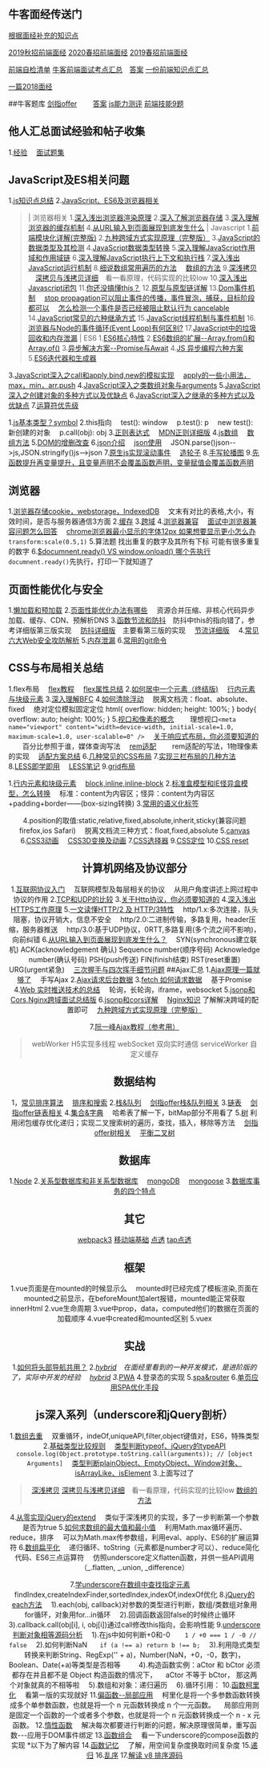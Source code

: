 ## 牛客面经传送门
[根据面经补充的知识点](https://segmentfault.com/n/1330000019209315)  

[2019秋招前端面经](https://segmentfault.com/n/1330000019202257)
[2020春招前端面经](https://segmentfault.com/n/1330000019202293)
[2019春招前端面经](https://segmentfault.com/n/1330000019202337)

[前端自检清单](https://segmentfault.com/a/1190000018992363)
[牛客前端面试考点汇总](https://www.nowcoder.com/discuss/164925)&emsp;[答案](https://www.nowcoder.com/ta/review-frontend)
[一份前端知识点汇总](https://segmentfault.com/a/1190000019293091)

[一篇2018面经](https://www.nowcoder.com/discuss/145768)


##牛客题库
[剑指offer](https://www.nowcoder.com/ta/coding-interviews?page=1)  &emsp;&emsp;[答案](https://blog.csdn.net/owen1190/column/info/16574/2)
[js能力测评](https://www.nowcoder.com/ta/js-assessment)
[前端技能9题](https://www.nowcoder.com/ta/front-end)
## 他人汇总面试经验和帖子收集
1.[经验](https://segmentfault.com/a/1190000018897393)
&emsp;[面试题集](https://www.one-tab.com/page/DUzvPkoFTy67kYevpvS2WQ)

## JavaScript及ES相关问题
1.[js知识点总结](https://segmentfault.com/n/1330000018613058)
2.[JavaScript、ES6及浏览器相关](https://github.com/ljianshu/Blog)
>| 浏览器相关
1.[深入浅出浏览器渲染原理](https://github.com/ljianshu/Blog/issues/51)
2.[深入了解浏览器存储](https://github.com/ljianshu/Blog/issues/25)
3.[深入理解浏览器的缓存机制](https://github.com/ljianshu/Blog/issues/23)
4.[从URL输入到页面展现到底发生什么](https://github.com/ljianshu/Blog/issues/24)
| Javascript
1.[前端模块化详解(完整版)](https://github.com/ljianshu/Blog/issues/48)
2.[九种跨域方式实现原理（完整版）](https://github.com/ljianshu/Blog/issues/55)
3.[JavaScript的数据类型及其检测](https://github.com/ljianshu/Blog/issues/4)
4.[JavaScript数据类型转换](https://github.com/ljianshu/Blog/issues/1)
5.[深入理解JavaScript作用域和作用域链](https://github.com/ljianshu/Blog/issues/59)
6.[深入理解JavaScript执行上下文和执行栈](https://github.com/ljianshu/Blog/issues/60)
7.[深入浅出JavaScript运行机制](https://github.com/ljianshu/Blog/issues/2)
8.[细说数组常用遍历的方法](https://github.com/ljianshu/Blog/issues/31)
&emsp;[数组的方法](https://www.cnblogs.com/obel/p/7016414.html)
9.[深浅拷贝](https://github.com/mqyqingfeng/Blog/issues/32)
&emsp;[深拷贝与浅拷贝详细](https://github.com/ljianshu/Blog/issues/5)&emsp;看一看原理，代码实现的比较low
10.[深入浅出Javascript闭包](https://github.com/ljianshu/Blog/issues/6)
11.[你还没搞懂this？](https://github.com/ljianshu/Blog/issues/7)
12.[原型与原型链详解](https://github.com/ljianshu/Blog/issues/18)
13.[Dom事件机制](https://github.com/ljianshu/Blog/issues/44)
&emsp;[stop propagation可以阻止事件的传播，事件冒泡，捕获，目标阶段都可以](http://www.w3school.com.cn/jsref/event_stoppropagation.asp)
&emsp;[怎么检测一个事件是否已经被阻止默认行为 cancelable](https://developer.mozilla.org/zh-CN/docs/Web/API/Event/cancelable)
14.[JavaScript常见的六种继承方式](https://github.com/ljianshu/Blog/issues/20)
15.[JavaScript线程机制与事件机制](https://github.com/ljianshu/Blog/issues/28)
16.[浏览器与Node的事件循环(Event Loop)有何区别?](https://github.com/ljianshu/Blog/issues/54)
17.[JavaScript中的垃圾回收和内存泄漏](https://github.com/ljianshu/Blog/issues/65)
| ES6
1.[ES6核心特性](https://juejin.im/post/5b037b536fb9a07aa9260b39)
2.[ES6数组的扩展--Array.from()和Array.of()](https://github.com/ljianshu/Blog/issues/12)
3.[异步解决方案--Promise与Await](https://github.com/ljianshu/Blog/issues/13)
4.[JS 异步编程六种方案](https://github.com/ljianshu/Blog/issues/53)
5.[ES6迭代器和生成器](https://github.com/ljianshu/Blog/issues/42)

3.[JavaScript深入之call和apply,bind,new的模拟实现](https://github.com/mqyqingfeng/Blog/issues/11)
&emsp;[apply的一些小用法，max，min，arr.push](https://www.cnblogs.com/chenhuichao/p/8493095.html)
4.[JavaScript深入之类数组对象与arguments](https://github.com/mqyqingfeng/Blog/issues/14)
5.[JavaScript深入之创建对象的多种方式以及优缺点](https://github.com/mqyqingfeng/Blog/issues/15)
6.[JavaScript深入之继承的多种方式以及优缺点](https://github.com/mqyqingfeng/Blog/issues/16)
7.[运算符优先级](https://developer.mozilla.org/zh-CN/docs/Web/JavaScript/Reference/Operators/Operator_Precedence)

1.[js基本类型？symbol](https://github.com/Camille9755/2019_prepare/blob/master/07.ES/study/es6/%E5%B8%B8%E7%94%A8/10_Symbol.html)
2.this指向
&emsp;test(): window
&emsp;p.test(): p
&emsp;new test(): 新创建的对象
&emsp;p.call(obj): obj
3.[正则表达式](http://www.w3school.com.cn/jsref/jsref_obj_regexp.asp)
&emsp;[MDN正则详细版](https://developer.mozilla.org/zh-CN/docs/Web/JavaScript/Guide/Regular_Expressions)
4.[js数组](http://www.w3school.com.cn/jsref/jsref_obj_array.asp)
&emsp;[数组方法](https://www.cnblogs.com/obel/p/7016414.html)
5.[DOM的增删改查](https://blog.csdn.net/qq_22944825/article/details/78047070)
6.[json介绍](http://www.w3school.com.cn/json/json_syntax.asp)
&emsp;[json使用](http://www.w3school.com.cn/json/json_eval.asp)
&emsp;JSON.parse()json-->js,JSON.stringify()js-->json
7.[原生js实现滚动事件](https://blog.csdn.net/tangdou5682/article/details/52351404)
&emsp;[造轮子](https://segmentfault.com/a/1190000014683917)
8.[手写轮播图](https://segmentfault.com/a/1190000002889609)
9.[先函数提升再变量提升，且变量声明不会覆盖函数声明，变量赋值会覆盖函数声明](https://www.cnblogs.com/miacara94/p/9173843.html)

## 浏览器
1.[浏览器存储cookie，webstorage，IndexedDB](https://github.com/ljianshu/Blog/issues/25)
&emsp;文末有对比的表格,大小，有效时间，是否与服务器通信3方面
2.[缓存](https://github.com/ljianshu/Blog/issues/23)
3.[跨域](https://github.com/ljianshu/Blog/issues/55)
4.[浏览器兼容](https://segmentfault.com/a/1190000009481604)
&emsp;[面试中浏览器兼容问题怎么回答](https://segmentfault.com/a/1190000015489782)
&emsp;[chrome浏览器最小显示的字体12px 如果想要显示更小怎么办](https://blog.csdn.net/weixin_40673464/article/details/79911532) `transform:scale(0.5,1)`
5.算法题 找出重复的数字及其所有下标 可能有很多重复的数字
6.[$documnent.ready()  VS  window.onload() 哪个先执行](https://www.cnblogs.com/a546558309/p/3478344.html) 
&emsp;`documnent.ready()`先执行，打印一下就知道了

## 页面性能优化与安全
1.[懒加载和预加载](https://github.com/ljianshu/Blog/issues/8)
2.[页面性能优化办法有哪些](https://github.com/ljianshu/Blog/issues/9)
&emsp;资源合并压缩、非核心代码异步加载、缓存、CDN、预解析DNS
3.[函数节流和防抖](https://github.com/ljianshu/Blog/issues/43)&emsp;防抖中this的指向错了，参考详细版第三版实现
&emsp;[防抖详细版](https://github.com/mqyqingfeng/Blog/issues/22)&emsp;主要看第三版的实现
&emsp;[节流详细版](https://github.com/mqyqingfeng/Blog/issues/26)&emsp;
4.[常见六大Web安全攻防解析](https://github.com/ljianshu/Blog/issues/56)
5.[内存泄漏](https://juejin.im/post/5b4d421e5188251b200176a6)
6.[常用的git命令](https://camille9755.github.io/2018/08/25/230GitUse/)

## CSS与布局相关总结
1.flex布局
&emsp;[flex教程](http://www.runoob.com/w3cnote/flex-grammar.html)
&emsp;[flex属性总结](https://segmentfault.com/n/1330000018872763)
2.[如何居中一个元素（终结版)](https://github.com/ljianshu/Blog/issues/29)
&emsp;[行内元素与块级元素]( https://blog.csdn.net/xuanfuhuo4769/article/details/81326457)
3.[深入理解BFC](https://github.com/ljianshu/Blog/issues/15) 
4.[如何清除浮动](https://github.com/ljianshu/Blog/issues/16) 
&emsp;脱离文档流：float、absolute、fixed
&emsp;绝对定位模拟固定定位
	html{
    overflow: hidden;
    height: 100%;
	}
	body{
    overflow: auto;
    height: 100%;
	}
5.[视口和像素的概念](https://github.com/Camille9755/2019_prepare/blob/master/03.Html5/03.%E9%9F%B3%E6%82%A6%E5%8F%B0/day01/day01.md) 
&emsp;&emsp;理想视口`<meta name="viewport" content="width=device-width, initial-scale=1.0, maximum-scale=1.0, user-scalable=0" />`
&emsp;[关于响应式布局，你必须要知道的](https://github.com/ljianshu/Blog/issues/38)
&emsp;&emsp;百分比参照于谁，媒体查询写法
&emsp;[rem适配](https://github.com/Camille9755/2019_prepare/tree/master/03.Html5/03.%E9%9F%B3%E6%82%A6%E5%8F%B0/day02/%E9%80%82%E9%85%8D)
&emsp;&emsp;rem适配的写法，1物理像素的实现
&emsp;[适配方案总结](https://github.com/Camille9755/2019_prepare/blob/master/03.Html5/03.%E9%9F%B3%E6%82%A6%E5%8F%B0/day02/day02.md)
6.[几种常见的CSS布局](https://github.com/ljianshu/Blog/issues/40)
7.[实现三栏布局的几种方法](https://github.com/ljianshu/Blog/issues/14)
8.[LESS即学即用](https://github.com/ljianshu/Blog/issues/19)
&emsp;[LESS笔记](https://github.com/Camille9755/2019_prepare/blob/master/02.CSS3/css3+Less+BootStrap/%E7%AC%94%E8%AE%B0/css3/03_CSS%E9%A2%84%E5%A4%84%E7%90%86%E5%99%A8-Less.md)
9.[grid布局](http://www.ruanyifeng.com/blog/2019/03/grid-layout-tutorial.html)

1.[行内元素和块级元素](https://blog.csdn.net/xuanfuhuo4769/article/details/81326457)
&emsp;[block,inline,inline-block](https://www.cnblogs.com/KeithWang/p/3139517.html)
2.[标准盒模型和IE怪异盒模型，怎么转换](http://www.cnblogs.com/huangzhilong/p/5007157.html)
&emsp;标准：content为内容区；怪异：content为内容区+padding+border——(box-sizing转换)
3.[常用的语义化标签](https://blog.csdn.net/coco379/article/details/52938071)
&emsp;<h1-h6><header><footer><section><aside><nav><article>
4.position的取值:static,relative,fixed,absolute,inherit,sticky(兼容问题firefox,ios Safari)
&emsp;脱离文档流三种方式：float,fixed,absolute
5.[canvas](https://github.com/Camille9755/2019_prepare/tree/master/03.Html5/01.%E5%9F%BA%E7%A1%80/html5/05_canvas)
6.[CSS3动画](https://segmentfault.com/a/1190000015567752)
&emsp;[CSS3D变换及动画](https://github.com/Camille9755/2019_prepare/blob/master/02.CSS3/css3+Less+BootStrap/work/day04/day04.md)
7.[CSS选择器](https://github.com/Camille9755/2019_prepare/blob/master/02.CSS3/css3%2BLess%2BBootStrap/%E7%AC%94%E8%AE%B0/css3/01_CSS%E9%80%89%E6%8B%A9%E5%99%A8.md)
9.[CSS定位](https://www.runoob.com/css/css-positioning.html)
10.[CSS reset](https://www.cnblogs.com/maggie-pan/p/6392185.html)

## 计算机网络及协议部分
1.[互联网协议入门](http://www.ruanyifeng.com/blog/2012/05/internet_protocol_suite_part_i.html) 
&emsp;互联网模型及每层相关的协议
&emsp;从用户角度讲述上网过程中协议的作用
2.[TCP和UDP的比较](https://github.com/ljianshu/Blog/issues/61)
3.[关于Http协议，你必须要知道的](https://github.com/ljianshu/Blog/issues/22)
4.[深入浅出HTTPS工作原理](https://github.com/ljianshu/Blog/issues/50)
5.[一文读懂HTTP/2 及 HTTP/3特性](https://github.com/ljianshu/Blog/issues/57)
&emsp;http/1.x:多次连接，队头阻塞，协议开销大，信息不安全
&emsp;http/2.0:二进制传输，多路复用，header压缩，服务器推送
&emsp;http/3.0:基于UDP协议，0RTT,多路复用(多个流之间不影响)，向前纠错
6.[从URL输入到页面展现到底发生什么？](https://github.com/ljianshu/Blog/issues/24)
&emsp;SYN(synchronous建立联机) ACK(acknowledgement 确认) Sequence number(顺序号码) Acknowledge number(确认号码) PSH(push传送) FIN(finish结束) RST(reset重置) URG(urgent紧急)
&emsp;[三次握手与四次挥手细节问题](https://blog.csdn.net/qq_18425655/article/details/52163228)
##Ajax汇总
1.[Ajax原理一篇就够了](https://github.com/ljianshu/Blog/issues/45)
&emsp;手写Ajax
2.[Ajax请求后台数据](https://github.com/ljianshu/Blog/issues/46)
3.[fetch 如何请求数据](https://github.com/ljianshu/Blog/issues/47)
&emsp;基于Promise
4.[Web 实时推送技术的总结](https://github.com/ljianshu/Blog/issues/58)
&emsp;轮询，长轮询，iframe，websocket
5.[jsonp和Cors,Nginx跨域面试总结版](https://segmentfault.com/n/1330000019363711?token=61d1ed0261db3a3a9754154157e36235)
6.[jsonp和cors详解](https://segmentfault.com/a/1190000017553835)
&emsp;[Nginx知识](https://segmentfault.com/a/1190000018454271) 了解解决跨域的配置即可
&emsp;[九种跨域方式实现原理（完整版）](https://github.com/ljianshu/Blog/issues/55)

7.[阮一峰Ajax教程（参考用）](http://javascript.ruanyifeng.com/bom/ajax.html)

>webWorker H5实现多线程
>webSocket 双向实时通信
>serviceWorker 自定义缓存

## 数据结构
1，[常见排序算法](https://github.com/Camille9755/2019_prepare/blob/master/17.Algorithm/Sort.md)
&emsp;[排序和搜索](https://segmentfault.com/a/1190000018665552)
2.[栈&队列](https://segmentfault.com/a/1190000017905515)
&emsp;[剑指offer栈&队列相关](https://www.nowcoder.com/ta/coding-interviews?query=%E6%A0%88)
3.[链表](https://segmentfault.com/a/1190000017970029)
&emsp;[剑指offer链表相关](https://www.nowcoder.com/ta/coding-interviews?query=%E9%93%BE%E8%A1%A8)
4.[集合&字典](https://segmentfault.com/a/1190000018046833)
&emsp;哈希表了解一下，bitMap部分不用看了
5.[树](https://segmentfault.com/a/1190000018467422) 利用闭包缓存优化递归；实现二叉搜索树的遍历，查找，插入，移除等方法
&emsp;[剑指offer树相关](https://www.nowcoder.com/ta/coding-interviews?query=%E6%A0%91)
&emsp;[平衡二叉树](https://www.cnblogs.com/xiaohualu/p/10477068.html)

## 数据库
1.[Node](https://github.com/Camille9755/2019_prepare/tree/master/09.Node.js)
2.[关系型数据库和非关系型数据库](https://www.cnblogs.com/wuyepeng/p/9744393.html)
&emsp;[mongoDB](https://github.com/Camille9755/2019_prepare/blob/master/10.MongoDB/mongoDB/mongoDB%E6%93%8D%E4%BD%9C.txt)
&emsp;[mongoose](https://github.com/Camille9755/2019_prepare/tree/master/10.MongoDB/mongoose)
3.[数据库事务的四个特点](https://blog.csdn.net/chenchaofuck1/article/details/51155344)

## 其它
[webpack3](https://github.com/Camille9755/2019_prepare/blob/master/12.%E6%89%93%E5%8C%85%E5%B7%A5%E5%85%B7/%E6%9E%84%E5%BB%BA%E5%B7%A5%E5%85%B7%E9%A1%B9%E7%9B%AE%E6%95%99%E7%A8%8B/webpack3%E5%BF%AB%E9%80%9F%E5%85%A5%E9%97%A8%E6%95%99%E7%A8%8B.md)
[移动端基础](https://camille9755.github.io/2018/12/14/205_music01/)
[点透](https://segmentfault.com/a/1190000013837902)
[tap点透](https://segmentfault.com/a/1190000015795757)

## 框架
1.vue页面是在mounted的时候显示么
&emsp;mounted时已经完成了模板渲染,页面在mounted之前显示，在beforeMount加alert报错，mounted能正常获取innerHtml
2.vue生命周期
3.vue中prop，data，computed他们的数据在页面的加载顺序
4.vue中created和mounted区别
5.vuex

## 实战
1.[如何将头部导航共用？](https://cloud.tencent.com/info/f8869b499b61bad1a9422be90bc92461.html)
2.*[hybrid](http://web.jobbole.com/94959/)&emsp;在面经里看到的一种开发模式，是进阶版的了，实际中开发的经验
&emsp;[hybrid](https://www.cnblogs.com/yexiaochai/p/4921635.html)
3.*[PWA](https://segmentfault.com/a/1190000012353473?utm_source=tag-newest)
4.登录态的实现
5.[spa&router](https://segmentfault.com/n/1330000019369491)
6.[单页应用SPA优化手段](https://segmentfault.com/a/1190000013272561)

## js深入系列（underscore和jQuery剖析）
1.[数组去重](https://github.com/mqyqingfeng/Blog/issues/27)
&emsp;双重循环，indeOf,uniqueAPI,filter,object键值对，ES6，特殊类型
2.[基础类型比较规则](https://blog.csdn.net/magic_xiang/article/details/83686224)
&emsp;[类型判断typeof、jQuery的typeAPI](https://github.com/mqyqingfeng/Blog/issues/28)
`console.log(Object.prototype.toString.call(arguments)); // [object Arguments]`
&emsp;[类型判断plainObject、EmptyObject、Window对象、isArrayLike、isElement](https://github.com/mqyqingfeng/Blog/issues/30)
3.上面写过了
>[深浅拷贝](https://github.com/mqyqingfeng/Blog/issues/32)
[深拷贝与浅拷贝详细](https://github.com/ljianshu/Blog/issues/5)&emsp;看一看原理，代码实现的比较low
[数组的方法](https://www.cnblogs.com/obel/p/7016414.html)

4.[从零实现jQuery的extend](https://github.com/mqyqingfeng/Blog/issues/33)
&emsp;类似于深浅拷贝的实现，多了一步判断第一个参数是否为true
5.[如何求数组的最大值和最小值](https://github.com/mqyqingfeng/Blog/issues/35)
&emsp;利用Math.max循环遍历、reduce，排序
&emsp;可以为Math.max传参数组，利用eval、apply、ES6的扩展运算符
6.[数组扁平化](https://github.com/mqyqingfeng/Blog/issues/36)
&emsp;递归循环、toString（元素都是number才可以）、reduce简化代码、ES6三点运算符
&emsp;仿照underscore定义flatten函数，并供一些API调用（_.flatten, _.union, _difference）

7.[学underscore在数组中查找指定元素](https://github.com/mqyqingfeng/Blog/issues/37)
&emsp;findIndex,createIndexFinder,sortedIndex,indexOf,indexOf优化
8.[jQuery的each方法](https://github.com/mqyqingfeng/Blog/issues/40)
&emsp;1).each(obj, callback)对参数的类型进行判断，数组/类数组对象用for循环，对象用for...in循环
&emsp;2).回调函数返回false的时候终止循环
&emsp;3).callback.call(obj[i], i, obj[i])通过call修改this指向，会影响性能
9.[underscore判断对象相等源码分析](https://github.com/mqyqingfeng/Blog/issues/41)
&emsp;1).在js中如何判断+0和-0   &emsp; ` 1 / +0 === 1 / -0 // false`
&emsp;2).如何判断NaN &emsp;` if (a !== a) return b !== b;`
&emsp;3).利用隐式类型转换来判断String、RegExp('' + a)，Number(NaN，+0，-0，数字)，Boolean、Date(+a)等类型是否相等 &emsp;
&emsp;4).构造函数实例：aCtor 和 bCtor 必须都存在并且都不是 Object 构造函数的情况下，
&emsp;aCtor 不等于 bCtor， 那这两个对象就真的不相等啦
&emsp;5).数组和对象：递归遍历
&emsp;6).循环引用：
10.[函数柯里化](https://github.com/mqyqingfeng/Blog/issues/42)
&emsp;看第一版的实现就好
11.[偏函数--局部应用](https://github.com/mqyqingfeng/Blog/issues/43)
&emsp;柯里化是将一个多参数函数转换成多个单参数函数，也就是将一个 n 元函数转换成 n 个一元函数。
&emsp;局部应用则是固定一个函数的一个或者多个参数，也就是将一个 n 元函数转换成一个 n - x 元函数。
12.[惰性函数](https://github.com/mqyqingfeng/Blog/issues/44)
&emsp;解决每次都要进行判断的问题，解决原理很简单，重写函数---应用于DOM事件绑定
13.[函数组合](https://github.com/mqyqingfeng/Blog/issues/45)
&emsp;看一下underscore的compose函数的实现
*以下为了解内容
14.[函数记忆](https://github.com/mqyqingfeng/Blog/issues/46)
&emsp;了解，用空间复杂度换取时间复杂度
15.[递归](https://github.com/mqyqingfeng/Blog/issues/49)
16.[乱序](https://github.com/mqyqingfeng/Blog/issues/51)
17.[解读 v8 排序源码](https://github.com/mqyqingfeng/Blog/issues/52)
